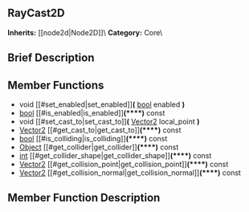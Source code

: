 ##  RayCast2D  
**Inherits:** [[node2d|Node2D]]\\
**Category:** Core\\
##  Brief Description  

##  Member Functions 
  * void [[#set_enabled|set_enabled]]**(** [bool](class_bool) enabled **)**
  * [bool](class_bool) [[#is_enabled|is_enabled]]**(****)** const
  * void [[#set_cast_to|set_cast_to]]**(** [Vector2](class_vector2) local_point **)**
  * [Vector2](class_vector2) [[#get_cast_to|get_cast_to]]**(****)** const
  * [bool](class_bool) [[#is_colliding|is_colliding]]**(****)** const
  * [Object](class_object) [[#get_collider|get_collider]]**(****)** const
  * [int](class_int) [[#get_collider_shape|get_collider_shape]]**(****)** const
  * [Vector2](class_vector2) [[#get_collision_point|get_collision_point]]**(****)** const
  * [Vector2](class_vector2) [[#get_collision_normal|get_collision_normal]]**(****)** const
##  Member Function Description  
